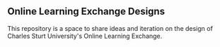 ## Online Learning Exchange Designs

This repository is a space to share ideas and iteration on the design of Charles Sturt University's Online Learning Exchange. 